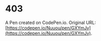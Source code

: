 # 403

A Pen created on CodePen.io. Original URL: [https://codepen.io/Nuuou/pen/GXYmJv](https://codepen.io/Nuuou/pen/GXYmJv).


